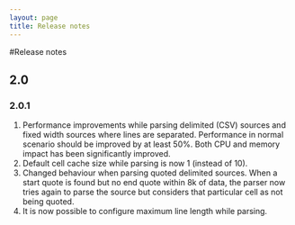 ```yaml
---
layout: page
title: Release notes
---
```

#Release notes
## 2.0
### 2.0.1
1. Performance improvements while parsing delimited (CSV) sources and fixed width sources where lines are separated. 
Performance in normal scenario should be improved 
by at least 50%. Both CPU and memory impact has been significantly improved.
1. Default cell cache size while parsing is now 1 (instead of 10). 
1. Changed behaviour when parsing quoted delimited sources. When a start quote is found but no end quote within 8k of data, the parser now
tries again to parse the source but considers that particular cell as not being quoted.
1. It is now possible to configure maximum line length while parsing. 
